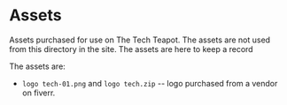 # Assets

Assets purchased for use on The Tech Teapot. The assets are not used from this directory in the site. The assets are here to keep a record

The assets are:

- `logo tech-01.png` and `logo tech.zip` -- logo purchased from a vendor on fiverr.
